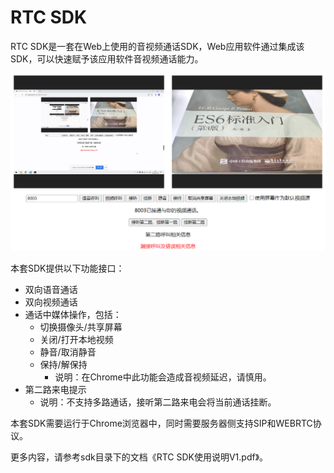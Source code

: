 # RTC SDK

RTC SDK是一套在Web上使用的音视频通话SDK，Web应用软件通过集成该SDK，可以快速赋予该应用软件音视频通话能力。

![SDK DEMO截图][demopic-url]

本套SDK提供以下功能接口：

- 双向语音通话
- 双向视频通话
- 通话中媒体操作，包括：
  - 切换摄像头/共享屏幕
  - 关闭/打开本地视频
  - 静音/取消静音
  - 保持/解保持
    - 说明：在Chrome中此功能会造成音视频延迟，请慎用。
- 第二路来电提示
  - 说明：不支持多路通话，接听第二路来电会将当前通话挂断。

本套SDK需要运行于Chrome浏览器中，同时需要服务器侧支持SIP和WEBRTC协议。

更多内容，请参考sdk目录下的文档《RTC SDK使用说明V1.pdf》。

[demopic-url]: https://raw.githubusercontent.com/PieerePi/rztrtcsdk/master/sdk/demo.png

